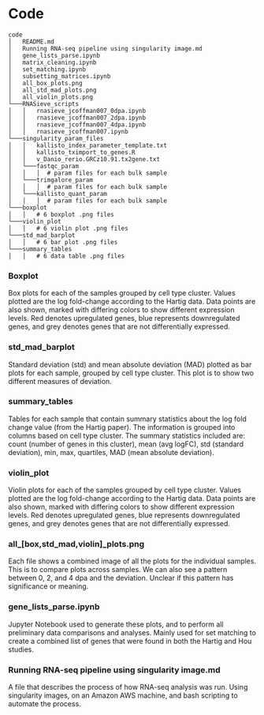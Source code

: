 # Code

```
code
│   README.md
│   Running RNA-seq pipeline using singularity image.md    
│   gene_lists_parse.ipynb
│   matrix_cleaning.ipynb
│   set_matching.ipynb
│   subsetting_matrices.ipynb
│   all_box_plots.png
│   all_std_mad_plots.png
│   all_violin_plots.png
└───RNASieve_scripts
│   │   rnasieve_jcoffman007_0dpa.ipynb
│   │   rnasieve_jcoffman007_2dpa.ipynb
│   │   rnasieve_jcoffman007_4dpa.ipynb
│   │   rnasieve_jcoffman007.ipynb
└───singularity_param_files
│   │   kallisto_index_parameter_template.txt
│   │   kallisto_tximport_to_genes.R
│   │   v_Danio_rerio.GRCz10.91.tx2gene.txt
│   └───fastqc_param
│   │   │  # param files for each bulk sample
│   └───trimgalore_param
│   │   │  # param files for each bulk sample
│   └───kallisto_quant_param
│   │   │  # param files for each bulk sample
└───boxplot
│   │   # 6 boxplot .png files
└───violin_plot
│   │   # 6 violin plot .png files
└───std_mad_barplot
│   │   # 6 bar plot .png files
└───summary_tables
│   │   # 6 data table .png files

```

### Boxplot

Box plots for each of the samples grouped by cell type 
cluster. Values plotted are the log fold-change according
to the Hartig data. Data points are also shown, marked 
with differing colors to show different expression 
levels. Red denotes upregulated genes, blue represents 
downregulated genes, and grey denotes genes that are not
differentially expressed. 

### std_mad_barplot

Standard deviation (std) and mean absolute deviation (MAD) plotted as 
bar plots for each sample, grouped by cell type cluster. 
This plot is to show two different measures of deviation. 

### summary_tables

Tables for each sample that contain summary statistics about
the log fold change value (from the Hartig paper). The 
information is grouped into columns based on cell type
cluster. The summary statistics included are: count (number
of genes in this cluster), mean (avg logFC), std (standard
deviation), min, max, quartiles, MAD (mean absolute deviation). 

### violin_plot

Violin plots for each of the samples grouped by cell type 
cluster. Values plotted are the log fold-change according
to the Hartig data. Data points are also shown, marked 
with differing colors to show different expression 
levels. Red denotes upregulated genes, blue represents 
downregulated genes, and grey denotes genes that are not
differentially expressed. 

### all_[box,std_mad,violin]_plots.png

Each file shows a combined image of all the plots for the 
individual samples. This is to compare plots across samples. 
We can also see a pattern between 0, 2, and 4 dpa and the
deviation. Unclear if this pattern has significance or meaning. 

### gene_lists_parse.ipynb

Jupyter Notebook used to generate these plots, and to perform
all preliminary data comparisons and analyses. Mainly used for
set matching to create a combined list of genes that were found in 
both the Hartig and Hou studies. 

### Running RNA-seq pipeline using singularity image.md

A file that describes the process of how RNA-seq analysis was
run. Using singularity images, on an Amazon AWS machine, and bash
scripting to automate the process.